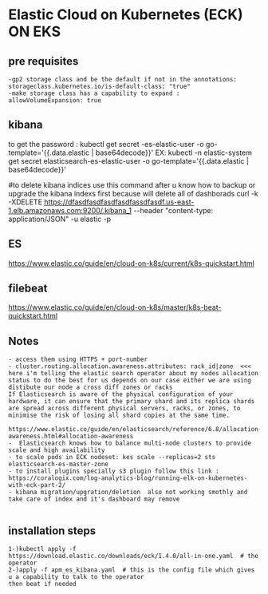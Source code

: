 #                                               Elastic Cloud on Kubernetes (ECK) ON EKS

## pre requisites
```
-gp2 storage class and be the default if not in the annotations:      storageclass.kubernetes.io/is-default-class: "true"
-make storage class has a capability to expand :  allowVolumeExpansion: true 

```


## kibana
to get the password : kubectl get secret <cluster-name>-es-elastic-user -o go-template='{{.data.elastic | base64decode}}'
EX: kubectl -n elastic-system get secret elasticsearch-es-elastic-user -o go-template='{{.data.elastic | base64decode}}'

#to delete kibana indices use this command after u know how to backup  or upgrade the kibana indexs first because will delete all of dashborads 
 curl -k -XDELETE  https://dfasdfasdfasdfasdfassdfasdf.us-east-1.elb.amazonaws.com:9200/.kibana_1  --header "content-type: application/JSON" -u elastic -p


## ES
https://www.elastic.co/guide/en/cloud-on-k8s/current/k8s-quickstart.html

## filebeat
https://www.elastic.co/guide/en/cloud-on-k8s/master/k8s-beat-quickstart.html

## Notes
```
- access them using HTTPS + port-number
- cluster.routing.allocation.awareness.attributes: rack_id|zone  <<< here i'm telling the elastic search operator about my nodes allocation status to do the best for us depends on our case either we are using distibute our node a cross diff zones or racks 
If Elasticsearch is aware of the physical configuration of your hardware, it can ensure that the primary shard and its replica shards are spread across different physical servers, racks, or zones, to minimise the risk of losing all shard copies at the same time.
 https://www.elastic.co/guide/en/elasticsearch/reference/6.8/allocation-awareness.html#allocation-awareness
-  Elasticsearch knows how to balance multi-node clusters to provide scale and high availability
- to scale pods in ECK nodeset: kes scale --replicas=2 sts elasticsearch-es-master-zone
- to install plugins specially s3 plugin follow this link : https://coralogix.com/log-analytics-blog/running-elk-on-kubernetes-with-eck-part-2/
- kibana migration/upgration/deletion  also not working smothly and take care of index and it's dashboard may remove 


```

## installation steps
```
1-)kubectl apply -f https://download.elastic.co/downloads/eck/1.4.0/all-in-one.yaml  # the operator
2-)apply -f apm_es_kibana.yaml  # this is the config file which gives u a capability to talk to the operator 
then beat if needed 

```
